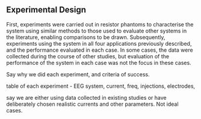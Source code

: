 ## Experimental Design

First, experiments were carried out in resistor phantoms to characterise the system using similar methods to those used to evaluate other systems in the literature, enabling comparisons to be drawn. Subsequently, experiments using the system in all four applications previously described, and the performance evaluated in each case. In some cases, the data were collected during the course of other studies, but evaluation of the performance of the system in each case was not the focus in these cases.  



Say why we did each experiment, and criteria of success.

table of each experiment - EEG system, current, freq, injections, electrodes, 

say we are either using data collected in existing studies or have deliberately chosen realistic currents and other parameters. Not ideal cases.